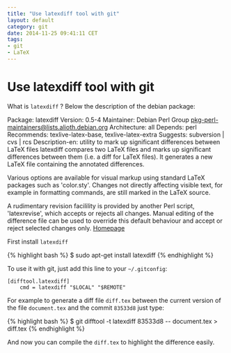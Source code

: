 ```yaml
---
title: "Use latexdiff tool with git"
layout: default
category: git
date: 2014-11-25 09:41:11 CET
tags:
- git
- LaTeX
---
```


# Use latexdiff tool with git

What is `latexdiff` ?
Below the description of the debian package:

Package: latexdiff
Version: 0.5-4
Maintainer: Debian Perl Group <pkg-perl-maintainers@lists.alioth.debian.org>
Architecture: all
Depends: perl
Recommends: texlive-latex-base, texlive-latex-extra
Suggests: subversion | cvs | rcs
Description-en: utility to mark up significant differences between LaTeX files
latexdiff compares two LaTeX files and marks up significant differences
between them (i.e. a diff for LaTeX files). It generates a new LaTeX file
containing the annotated differences.

Various options are available for visual markup using standard LaTeX packages
such as 'color.sty'. Changes not directly affecting visible text, for example
in formatting commands, are still marked in the LaTeX source.

A rudimentary revision facilility is provided by another Perl script,
'latexrevise', which accepts or rejects all changes. Manual editing of the
difference file can be used to override this default behaviour and accept or
reject selected changes only.
[Homepage](http://bullard.esc.cam.ac.uk/~tilmann/soft.html)

First install `latexdiff`

{% highlight bash %}
$ sudo apt-get install latexdiff
{% endhighlight %}

To use it with git, just add this line to your `~/.gitconfig`:

    [difftool.latexdiff]
        cmd = latexdiff "$LOCAL" "$REMOTE"

For example to generate a diff file `diff.tex` between the current version of the file `document.tex` and the commit `83533d8` just type:

{% highlight bash %}
$ git difftool -t latexdiff 83533d8 -- document.tex > diff.tex
{% endhighlight %}

And now you can compile the `diff.tex` to highlight the difference easily.
